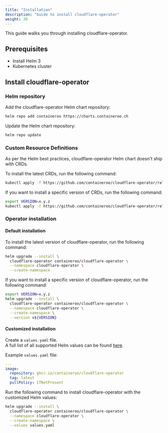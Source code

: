```yaml
---
title: "Installation"
description: "Guide to install cloudflare-operator"
weight: 30
---
```


This guide walks you through installing cloudflare-operator.

## Prerequisites

- Install Helm 3
- Kubernetes cluster

## Install cloudflare-operator

### Helm repository

Add the cloudflare-operator Helm chart repository:

```bash
helm repo add containeroo https://charts.containeroo.ch
```

Update the Helm chart repository:

```bash
helm repo update
```

### Custom Resource Definitions

As per the Helm best practices, cloudflare-operator Helm chart doesn't ship with CRDs.

To install the latest CRDs, run the following command:

```bash
kubectl apply -f https://github.com/containeroo/cloudflare-operator/releases/latest/download/crds.yaml
```

If you want to install a specific version of CRDs, run the following command:

```bash
export VERSION=x.y.z
kubectl apply -f https://github.com/containeroo/cloudflare-operator/releases/download/v${VERSION}/crds.yaml
```

### Operator installation

#### Default installation

To install the latest version of cloudflare-operator, run the following command:

```bash
helm upgrade --install \
  cloudflare-operator containeroo/cloudflare-operator \
  --namespace cloudflare-operator \
  --create-namespace
```

If you want to install a specific version of cloudflare-operator, run the following command:

```bash
export VERSION=x.y.z
helm upgrade --install \
  cloudflare-operator containeroo/cloudflare-operator \
  --namespace cloudflare-operator \
  --create-namespace \
  --version v${VERSION}
```

#### Customized installation

Create a `values.yaml` file.\
A full list of all supported Helm values can be found <a href="https://artifacthub.io/packages/helm/containeroo/cloudflare-operator" target="blank">here</a>.

Example `values.yaml` file:

```yaml
---
image:
  repository: ghcr.io/containeroo/cloudflare-operator
  tag: latest
  pullPolicy: IfNotPresent
```

Run the following command to install cloudflare-operator with the customized Helm values:

```bash
helm upgrade --install \
  cloudflare-operator containeroo/cloudflare-operator \
  --namespace cloudflare-operator \
  --create-namespace \
  --values values.yaml
```
